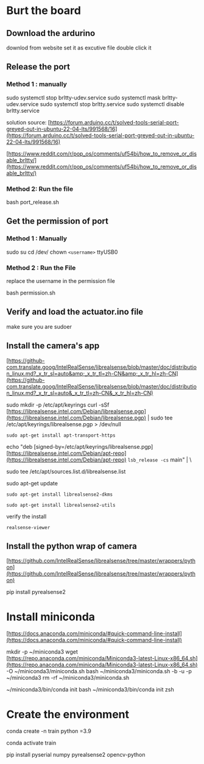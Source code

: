 # Burt the board

## Download the ardurino

 downlod from website
 set it as excutive file
 double click it

## Release the port

### Method 1 : manually

sudo systemctl stop brltty-udev.service
sudo systemctl mask brltty-udev.service
sudo systemctl stop brltty.service
sudo systemctl disable brltty.service

solution source:
[https://forum.arduino.cc/t/solved-tools-serial-port-greyed-out-in-ubuntu-22-04-lts/991568/16](https://forum.arduino.cc/t/solved-tools-serial-port-greyed-out-in-ubuntu-22-04-lts/991568/16)

[https://www.reddit.com/r/pop_os/comments/uf54bi/how_to_remove_or_disable_brltty/](https://www.reddit.com/r/pop_os/comments/uf54bi/how_to_remove_or_disable_brltty/)

### Method 2: Run the file

bash port_release.sh

## Get the permission of port

### Method 1 : Manually

sudo su
cd /dev/
chown `<username>` ttyUSB0

### Method 2 : Run the File

replace the username in the permission file

bash permission.sh

## Verify and load the actuator.ino file

make sure you are sudoer

## Install the camera's app

[https://github-com.translate.goog/IntelRealSense/librealsense/blob/master/doc/distribution_linux.md?_x_tr_sl=auto&amp;_x_tr_tl=zh-CN&amp;_x_tr_hl=zh-CN](https://github-com.translate.goog/IntelRealSense/librealsense/blob/master/doc/distribution_linux.md?_x_tr_sl=auto&_x_tr_tl=zh-CN&_x_tr_hl=zh-CN)

sudo mkdir -p /etc/apt/keyrings
curl -sSf [https://librealsense.intel.com/Debian/librealsense.pgp](https://librealsense.intel.com/Debian/librealsense.pgp) | sudo tee /etc/apt/keyrings/librealsense.pgp > /dev/null

`sudo apt-get install apt-transport-https`

echo "deb [signed-by=/etc/apt/keyrings/librealsense.pgp] [https://librealsense.intel.com/Debian/apt-repo](https://librealsense.intel.com/Debian/apt-repo) `lsb_release -cs` main" | \

sudo tee /etc/apt/sources.list.d/librealsense.list

sudo apt-get update

`sudo apt-get install librealsense2-dkms`

`sudo apt-get install librealsense2-utils`

 verify the install

`realsense-viewer`

## Install the python wrap of camera

[https://github.com/IntelRealSense/librealsense/tree/master/wrappers/python](https://github.com/IntelRealSense/librealsense/tree/master/wrappers/python)

pip install pyrealsense2

# Install miniconda

[https://docs.anaconda.com/miniconda/#quick-command-line-install](https://docs.anaconda.com/miniconda/#quick-command-line-install)

mkdir -p ~/miniconda3
wget [https://repo.anaconda.com/miniconda/Miniconda3-latest-Linux-x86_64.sh](https://repo.anaconda.com/miniconda/Miniconda3-latest-Linux-x86_64.sh) -O ~/miniconda3/miniconda.sh
bash ~/miniconda3/miniconda.sh -b -u -p ~/miniconda3
rm -rf ~/miniconda3/miniconda.sh

~/miniconda3/bin/conda init bash
~/miniconda3/bin/conda init zsh

# Create the environment

conda create -n train python =3.9

conda activate train

pip install pyserial numpy pyrealsense2 opencv-python
